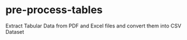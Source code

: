 # pre-process-tables
Extract Tabular Data from PDF and Excel files and convert them into CSV Dataset
